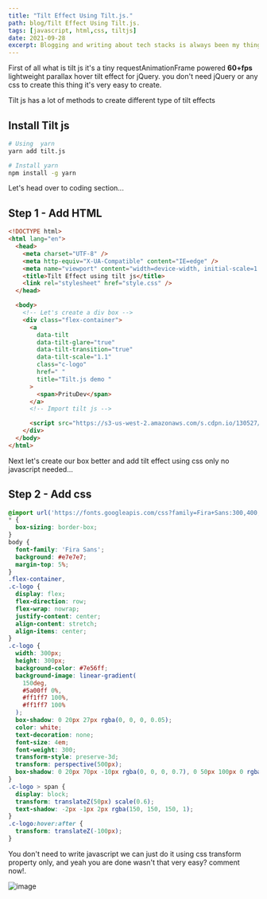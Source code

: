```yaml
---
title: "Tilt Effect Using Tilt.js."
path: blog/Tilt Effect Using Tilt.js.
tags: [javascript, html,css, tiltjs]
date: 2021-09-28
excerpt: Blogging and writing about tech stacks is always been my thing. I like to experiment with different technologies and write my views on them. Web technologies has always been my passion. Check my blog for codebits on various web technologies.
---
```



First of all what is tilt js it's a tiny requestAnimationFrame powered **60+fps** lightweight parallax hover tilt effect for jQuery. you don't need jQuery or any css to create this thing it's very easy to create.

Tilt js has a lot of methods to create different type of tilt effects

## Install Tilt js

```bash
# Using  yarn
yarn add tilt.js
```

```bash
# Install yarn
npm install -g yarn
```


Let's head over to coding section...

## Step 1 - Add HTML

```html
<!DOCTYPE html>
<html lang="en">
  <head>
    <meta charset="UTF-8" />
    <meta http-equiv="X-UA-Compatible" content="IE=edge" />
    <meta name="viewport" content="width=device-width, initial-scale=1.0" />
    <title>Tilt Effect using tilt js</title>
    <link rel="stylesheet" href="style.css" />
  </head>

  <body>
    <!-- Let's create a div box -->
    <div class="flex-container">
      <a
        data-tilt
        data-tilt-glare="true"
        data-tilt-transition="true"
        data-tilt-scale="1.1"
        class="c-logo"
        href=" "
        title="Tilt.js demo "
      >
        <span>PrituDev</span>
      </a>
      <!-- Import tilt js -->

      <script src="https://s3-us-west-2.amazonaws.com/s.cdpn.io/130527/vanilla-tilt.min.js"></script>
    </div>
  </body>
</html>
```

Next let's create our box better and add tilt effect using css only no javascript needed...

## Step 2 - Add css

```css
@import url('https://fonts.googleapis.com/css?family=Fira+Sans:300,400,500,600,700');
* {
  box-sizing: border-box;
}
body {
  font-family: 'Fira Sans';
  background: #e7e7e7;
  margin-top: 5%;
}
.flex-container,
.c-logo {
  display: flex;
  flex-direction: row;
  flex-wrap: nowrap;
  justify-content: center;
  align-content: stretch;
  align-items: center;
}
.c-logo {
  width: 300px;
  height: 300px;
  background-color: #7e56ff;
  background-image: linear-gradient(
    150deg,
    #5a00ff 0%,
    #ff1ff7 100%,
    #ff1ff7 100%
  );
  box-shadow: 0 20px 27px rgba(0, 0, 0, 0.05);
  color: white;
  text-decoration: none;
  font-size: 4em;
  font-weight: 300;
  transform-style: preserve-3d;
  transform: perspective(500px);
  box-shadow: 0 20px 70px -10px rgba(0, 0, 0, 0.7), 0 50px 100px 0 rgba(0, 0, 0, 0.2);
}
.c-logo > span {
  display: block;
  transform: translateZ(50px) scale(0.6);
  text-shadow: -2px -1px 2px rgba(150, 150, 150, 1);
}
.c-logo:hover:after {
  transform: translateZ(-100px);
}
```

You don't need to write javascript we can just do it using css transform property only, and yeah you are done wasn't that very easy? comment now!.

<p align="center">

![image](https://dev-to-uploads.s3.amazonaws.com/uploads/articles/0078kp928zrg6rou0r0u.png)

</p>